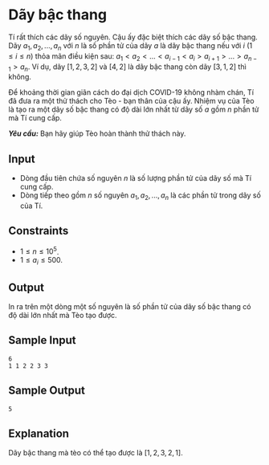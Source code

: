 # Dãy bậc thang

Tí rất thích các dãy số nguyên. Cậu ấy đặc biệt thích các dãy số bậc thang. Dãy $a_1, a_2, ..., a_n$ với $n$ là số phần tử của dãy $a$ là dãy bậc thang nếu với $i$ $(1 \le i \le n)$ thỏa mãn điều kiện sau: $a_1 < a_2 < ... < a_{i - 1} < a_i > a_{i + 1}> ... > a_{n - 1} > a_n$. Ví dụ, dãy $[1, 2, 3, 2]$ và $[4, 2]$ là dãy bậc thang còn dãy $[3, 1, 2]$ thì không.

Để khoảng thời gian giãn cách do đại dịch COVID-19 không nhàm chán, Tí đã đưa ra một thử thách cho Tèo - bạn thân của cậu ấy. Nhiệm vụ của Tèo là tạo ra một dãy số bậc thang có độ dài lớn nhất từ dãy số $a$ gồm $n$ phần tử mà Tí cung cấp. 

***Yêu cầu:*** Bạn hãy giúp Tèo hoàn thành thử thách này.

## Input

- Dòng đầu tiên chứa số nguyên $n$ là số lượng phần tử của dãy số mà Tí cung cấp.
- Dòng tiếp theo gồm $n$ số nguyên $a_1, a_2, ..., a_n$ là các phần tử trong dãy số của Tí.

## Constraints

- $1 \le n \le 10^5$.
- $1 \le a_i \le 500$.

## Output

In ra trên một dòng một số nguyên là số phần tử của dãy số bậc thang có độ dài lớn nhất mà Tèo tạo được.

## Sample Input

```
6
1 1 2 2 3 3
```

## Sample Output

```
5
```

## Explanation

Dãy bậc thang mà tèo có thể tạo được là $[1, 2, 3, 2, 1]$. 
